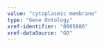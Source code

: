 ```yaml
---
value: "cytoplasmic membrane"
type: "Gene Ontology"
xref-identifier: "0005886"
xref-dataSource: "GO"
---
```

